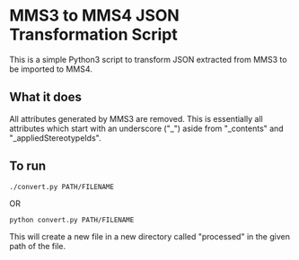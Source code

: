 # MMS3 to MMS4 JSON Transformation Script
This is a simple Python3 script to transform JSON extracted from MMS3 to be imported to MMS4. 

## What it does
All attributes generated by MMS3 are removed. This is essentially all attributes which start with an underscore ("_") aside from "_contents" and "_appliedStereotypeIds".

## To run
```shell
./convert.py PATH/FILENAME
```
OR
```
python convert.py PATH/FILENAME
```
This will create a new file in a new directory called "processed" in the given path of the file.